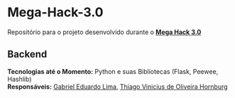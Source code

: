 # Mega-Hack-3.0
Repositório para o projeto desenvolvido durante o 
[__Mega Hack 3.0__](https://www.megahack.com.br/)

## Backend
__Tecnologias até o Momento:__ Python e suas Bibliotecas (Flask, Peewee, Hashlib)\
__Responsáveis:__ [Gabriel Eduardo Lima](https://github.com/Lima001/), [Thiago Vinicius de Oliveira Hornburg](https://github.com/Tvohornburg)

